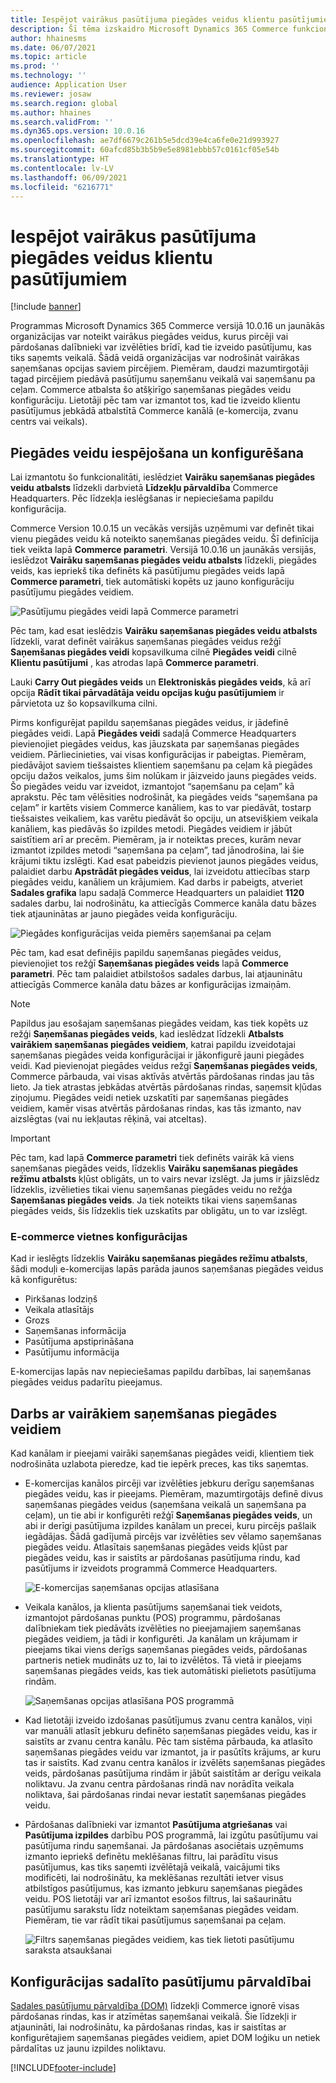 ```yaml
---
title: Iespējot vairākus pasūtījuma piegādes veidus klientu pasūtījumiem
description: Šī tēma izskaidro Microsoft Dynamics 365 Commerce funkcionalitāti, kas ļauj izveidot klientu pasūtījumus saņemšanai veikalā.
author: hhainesms
ms.date: 06/07/2021
ms.topic: article
ms.prod: ''
ms.technology: ''
audience: Application User
ms.reviewer: josaw
ms.search.region: global
ms.author: hhaines
ms.search.validFrom: ''
ms.dyn365.ops.version: 10.0.16
ms.openlocfilehash: ae7df6679c261b5e5dcd39e4ca6fe0e21d993927
ms.sourcegitcommit: 60afcd85b3b5b9e5e8981ebbb57c0161cf05e54b
ms.translationtype: HT
ms.contentlocale: lv-LV
ms.lasthandoff: 06/09/2021
ms.locfileid: "6216771"
---
```

# <a name="enable-multiple-pickup-delivery-modes-for-customer-orders"></a>Iespējot vairākus pasūtījuma piegādes veidus klientu pasūtījumiem

[!include [banner](includes/banner.md)]


Programmas Microsoft Dynamics 365 Commerce versijā 10.0.16 un jaunākās organizācijas var noteikt vairākus piegādes veidus, kurus pircēji vai pārdošanas dalībnieki var izvēlēties brīdī, kad tie izveido pasūtījumu, kas tiks saņemts veikalā. Šādā veidā organizācijas var nodrošināt vairākas saņemšanas opcijas saviem pircējiem. Piemēram, daudzi mazumtirgotāji tagad pircējiem piedāvā pasūtījumu saņemšanu veikalā vai saņemšanu pa ceļam. Commerce atbalsta šo atšķirīgo saņemšanas piegādes veidu konfigurāciju. Lietotāji pēc tam var izmantot tos, kad tie izveido klientu pasūtījumus jebkādā atbalstītā Commerce kanālā (e-komercija, zvanu centrs vai veikals).

## <a name="enable-and-configure-pickup-delivery-modes"></a>Piegādes veidu iespējošana un konfigurēšana

Lai izmantotu šo funkcionalitāti, ieslēdziet **Vairāku saņemšanas piegādes veidu atbalsts** līdzekli darbvietā **Līdzekļu pārvaldība** Commerce Headquarters. Pēc līdzekļa ieslēgšanas ir nepieciešama papildu konfigurācija.

Commerce Version 10.0.15 un vecākās versijās uzņēmumi var definēt tikai vienu piegādes veidu kā noteikto saņemšanas piegādes veidu. Šī definīcija tiek veikta lapā **Commerce parametri**. Versijā 10.0.16 un jaunākās versijās, ieslēdzot **Vairāku saņemšanas piegādes veidu atbalsts** līdzekli, piegādes veids, kas iepriekš tika definēts kā pasūtījumu piegādes veids lapā **Commerce parametri**, tiek automātiski kopēts uz jauno konfigurāciju pasūtījumu piegādes veidiem.

![Pasūtījumu piegādes veidi lapā Commerce parametri](media/multiplepickupparameter.png)

Pēc tam, kad esat ieslēdzis **Vairāku saņemšanas piegādes veidu atbalsts** līdzekli, varat definēt vairākus saņemšanas piegādes veidus režģī **Saņemšanas piegādes veidi** kopsavilkuma cilnē **Piegādes veidi** cilnē **Klientu pasūtījumi** , kas atrodas lapā **Commerce parametri**.

Lauki **Carry Out piegādes veids** un **Elektroniskās piegādes veids**, kā arī opcija **Rādīt tikai pārvadātāja veidu opcijas kuģu pasūtījumiem** ir pārvietota uz šo kopsavilkuma cilni.

Pirms konfigurējat papildu saņemšanas piegādes veidus, ir jādefinē piegādes veidi. Lapā **Piegādes veidi** sadaļā Commerce Headquarters pievienojiet piegādes veidus, kas jāuzskata par saņemšanas piegādes veidiem. Pārliecinieties, vai visas konfigurācijas ir pabeigtas. Piemēram, piedāvājot saviem tiešsaistes klientiem saņemšanu pa ceļam kā piegādes opciju dažos veikalos, jums šim nolūkam ir jāizveido jauns piegādes veids. Šo piegādes veidu var izveidot, izmantojot “saņemšanu pa ceļam” kā aprakstu. Pēc tam vēlēsities nodrošināt, ka piegādes veids “saņemšana pa ceļam” ir kartēts visiem Commerce kanāliem, kas to var piedāvāt, tostarp tiešsaistes veikaliem, kas varētu piedāvāt šo opciju, un atsevišķiem veikala kanāliem, kas piedāvās šo izpildes metodi. Piegādes veidiem ir jābūt saistītiem arī ar precēm. Piemēram, ja ir noteiktas preces, kurām nevar izmantot izpildes metodi “saņemšana pa ceļam”, tad jānodrošina, lai šie krājumi tiktu izslēgti. Kad esat pabeidzis pievienot jaunos piegādes veidus, palaidiet darbu **Apstrādāt piegādes veidus**, lai izveidotu attiecības starp piegādes veidu, kanāliem un krājumiem. Kad darbs ir pabeigts, atveriet **Sadales grafika** lapu sadaļā Commerce Headquarters un palaidiet **1120** sadales darbu, lai nodrošinātu, ka attiecīgās Commerce kanāla datu bāzes tiek atjauninātas ar jauno piegādes veida konfigurāciju.

![Piegādes konfigurācijas veida piemērs saņemšanai pa ceļam](media/pickupmodes.png)

Pēc tam, kad esat definējis papildu saņemšanas piegādes veidus, pievienojiet tos režģī **Saņemšanas piegādes veids** lapā **Commerce parametri**. Pēc tam palaidiet atbilstošos sadales darbus, lai atjauninātu attiecīgās Commerce kanāla datu bāzes ar konfigurācijas izmaiņām.

> [!NOTE]
> Papildus jau esošajam saņemšanas piegādes veidam, kas tiek kopēts uz režģi **Saņemšanas piegādes veids**, kad ieslēdzat līdzekli **Atbalsts vairākiem saņemšanas piegādes veidiem**, katrai papildu izveidotajai saņemšanas piegādes veida konfigurācijai ir jākonfigurē jauni piegādes veidi. Kad pievienojat piegādes veidus režgī **Saņemšanas piegādes veids**, Commerce pārbauda, vai visas aktīvās atvērtās pārdošanas rindas jau tās lieto. Ja tiek atrastas jebkādas atvērtās pārdošanas rindas, saņemsit kļūdas ziņojumu. Piegādes veidi netiek uzskatīti par saņemšanas piegādes veidiem, kamēr visas atvērtās pārdošanas rindas, kas tās izmanto, nav aizslēgtas (vai nu iekļautas rēķinā, vai atceltas).

> [!IMPORTANT]
> Pēc tam, kad lapā **Commerce parametri** tiek definēts vairāk kā viens saņemšanas piegādes veids, līdzeklis **Vairāku saņemšanas piegādes režīmu atbalsts** kļūst obligāts, un to vairs nevar izslēgt. Ja jums ir jāizslēdz līdzeklis, izvēlieties tikai vienu saņemšanas piegādes veidu no režģa **Saņemšanas piegādes veids**. Ja tiek noteikts tikai viens saņemšanas piegādes veids, šis līdzeklis tiek uzskatīts par obligātu, un to var izslēgt.

### <a name="e-commerce-site-configurations"></a>E-commerce vietnes konfigurācijas

Kad ir ieslēgts līdzeklis **Vairāku saņemšanas piegādes režīmu atbalsts**, šādi moduļi e-komercijas lapās parāda jaunos saņemšanas piegādes veidus kā konfigurētus:

- Pirkšanas lodziņš
- Veikala atlasītājs
- Grozs
- Saņemšanas informācija
- Pasūtījuma apstiprināšana
- Pasūtījumu informācija

E-komercijas lapās nav nepieciešamas papildu darbības, lai saņemšanas piegādes veidus padarītu pieejamus.

## <a name="work-with-multiple-pickup-delivery-modes"></a>Darbs ar vairākiem saņemšanas piegādes veidiem

Kad kanālam ir pieejami vairāki saņemšanas piegādes veidi, klientiem tiek nodrošināta uzlabota pieredze, kad tie iepērk preces, kas tiks saņemtas. 

- E-komercijas kanālos pircēji var izvēlēties jebkuru derīgu saņemšanas piegādes veidu, kas ir pieejams. Piemēram, mazumtirgotājs definē divus saņemšanas piegādes veidus (saņemšana veikalā un saņemšana pa ceļam), un tie abi ir konfigurēti režģī **Saņemšanas piegādes veids**, un abi ir derīgi pasūtījuma izpildes kanālam un precei, kuru pircējs pašlaik iegādājas. Šādā gadījumā pircējs var izvēlēties sev vēlamo saņemšanas piegādes veidu. Atlasītais saņemšanas piegādes veids kļūst par piegādes veidu, kas ir saistīts ar pārdošanas pasūtījuma rindu, kad pasūtījums ir izveidots programmā Commerce Headquarters.

    ![E-komercijas saņemšanas opcijas atlasīšana](media/pickupecommerce.png)

- Veikala kanālos, ja klienta pasūtījums saņemšanai tiek veidots, izmantojot pārdošanas punktu (POS) programmu, pārdošanas dalībniekam tiek piedāvāts izvēlēties no pieejamajiem saņemšanas piegādes veidiem, ja tādi ir konfigurēti. Ja kanālam un krājumam ir pieejams tikai viens derīgs saņemšanas piegādes veids, pārdošanas partneris netiek mudināts uz to, lai to izvēlētos. Tā vietā ir pieejams saņemšanas piegādes veids, kas tiek automātiski pielietots pasūtījuma rindām.

    ![Saņemšanas opcijas atlasīšana POS programmā](media/pickuppos.png)

- Kad lietotāji izveido izdošanas pasūtījumus zvanu centra kanālos, viņi var manuāli atlasīt jebkuru definēto saņemšanas piegādes veidu, kas ir saistīts ar zvanu centra kanālu. Pēc tam sistēma pārbauda, ka atlasīto saņemšanas piegādes veidu var izmantot, ja ir pasūtīts krājums, ar kuru tas ir saistīts. Kad zvanu centra kanālos ir izvēlēts saņemšanas piegādes veids, pārdošanas pasūtījuma rindām ir jābūt saistītām ar derīgu veikala noliktavu. Ja zvanu centra pārdošanas rindā nav norādīta veikala noliktava, šai pārdošanas rindai nevar iestatīt saņemšanas piegādes veidu.
- Pārdošanas dalībnieki var izmantot **Pasūtījuma atgriešanas** vai **Pasūtījuma izpildes** darbību POS programmā, lai izgūtu pasūtījumu vai pasūtījuma rindu saņemšanai. Ja pārdošanas asociētais uzņēmums izmanto iepriekš definētu meklēšanas filtru, lai parādītu visus pasūtījumus, kas tiks saņemti izvēlētajā veikalā, vaicājumi tiks modificēti, lai nodrošinātu, ka meklēšanas rezultāti ietver visus atbilstīgos pasūtījumus, kas izmanto jebkuru saņemšanas piegādes veidu. POS lietotāji var arī izmantot esošos filtrus, lai sašaurinātu pasūtījumu sarakstu līdz noteiktam saņemšanas piegādes veidam. Piemēram, tie var rādīt tikai pasūtījumus saņemšanai pa ceļam.

    ![Filtrs saņemšanas piegādes veidiem, kas tiek lietoti pasūtījumu saraksta atsaukšanai](media/pickuprecallorder.png)

## <a name="considerations-for-distributed-order-management"></a>Konfigurācijas sadalīto pasūtījumu pārvaldībai

[Sadales pasūtījumu pārvaldība (DOM)](./dom.md) līdzekļi Commerce ignorē visas pārdošanas rindas, kas ir atzīmētas saņemšanai veikalā. Šie līdzekļi ir atjaunināti, lai nodrošinātu, ka pārdošanas rindas, kas ir saistītas ar konfigurētajiem saņemšanas piegādes veidiem, apiet DOM loģiku un netiek pārdalītas uz jaunu izpildes noliktavu.


[!INCLUDE[footer-include](../includes/footer-banner.md)]
